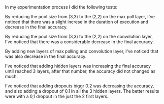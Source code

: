 In my experimentation process I did the following tests:

By reducing the pool size from (3,3) to the (2,2) on the max poll layer, I've noticed that there was a slight increse in the duration of execution and decrease in the final accuracy.

By reducing the pool size from (3,3) to the (2,2) on the convolution layer, I've noticed that there was a considerable decrease in the final accuracy.

By adding new layers of max polling and convolution layer, I've noticed that was also decrease in the final accuracy.

I've noticed that adding hidden layers was increasing the final accuracy until reached 3 layers, after that number, the accuracy did not changed as much.

I've noticed that adding dropouts biggr 0.2 was decreasing the accuracy, and also adding a dropout of 0.1 in all the 3 hidden layers. The better results were with a 0,1 dropout in the just the 2 first layers.
